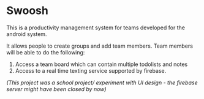 # Swoosh
This is a productivity management system for teams developed for the android system.

It allows people to create groups and add team members. Team members will be able to do the following:
1. Access a team board which can contain multiple todolists and notes
2. Access to a real time texting service supported by firebase.

*(This project was a school project/ experiment with UI design - the firebase server might have been closed by now)*
